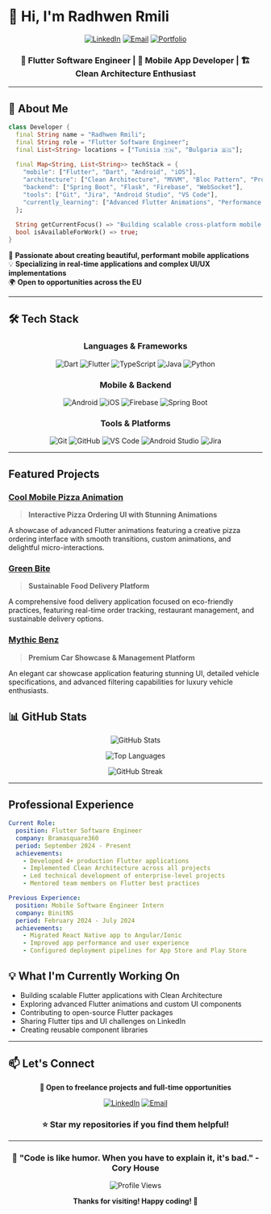 # 👋 Hi, I'm Radhwen Rmili

<div align="center">
  
[![LinkedIn](https://img.shields.io/badge/LinkedIn-0077B5?style=for-the-badge&logo=linkedin&logoColor=white)](https://linkedin.com/in/radhwen-rmili)
[![Email](https://img.shields.io/badge/Email-D14836?style=for-the-badge&logo=gmail&logoColor=white)](mailto:radhwen.rmili.mob@gmail.com)
[![Portfolio](https://img.shields.io/badge/Portfolio-000000?style=for-the-badge&logo=About.me&logoColor=white)](https://github.com/Radhwen1999)

### 🚀 Flutter Software Engineer | 📱 Mobile App Developer | 🏗️ Clean Architecture Enthusiast

</div>

---

## 💼 About Me

```dart
class Developer {
  final String name = "Radhwen Rmili";
  final String role = "Flutter Software Engineer";
  final List<String> locations = ["Tunisia 🇹🇳", "Bulgaria 🇧🇬"];
  
  final Map<String, List<String>> techStack = {
    "mobile": ["Flutter", "Dart", "Android", "iOS"],
    "architecture": ["Clean Architecture", "MVVM", "Bloc Pattern", "Provider"],
    "backend": ["Spring Boot", "Flask", "Firebase", "WebSocket"],
    "tools": ["Git", "Jira", "Android Studio", "VS Code"],
    "currently_learning": ["Advanced Flutter Animations", "Performance Optimization"]
  };
  
  String getCurrentFocus() => "Building scalable cross-platform mobile solutions";
  bool isAvailableForWork() => true;
}
```

🎯 **Passionate about creating beautiful, performant mobile applications**  
💡 **Specializing in real-time applications and complex UI/UX implementations**  
🌍 **Open to opportunities across the EU**

---

## 🛠️ Tech Stack

<div align="center">

### Languages & Frameworks
![Dart](https://img.shields.io/badge/Dart-0175C2?style=for-the-badge&logo=dart&logoColor=white)
![Flutter](https://img.shields.io/badge/Flutter-02569B?style=for-the-badge&logo=flutter&logoColor=white)
![TypeScript](https://img.shields.io/badge/TypeScript-007ACC?style=for-the-badge&logo=typescript&logoColor=white)
![Java](https://img.shields.io/badge/Java-ED8B00?style=for-the-badge&logo=openjdk&logoColor=white)
![Python](https://img.shields.io/badge/Python-3776AB?style=for-the-badge&logo=python&logoColor=white)

### Mobile & Backend
![Android](https://img.shields.io/badge/Android-3DDC84?style=for-the-badge&logo=android&logoColor=white)
![iOS](https://img.shields.io/badge/iOS-000000?style=for-the-badge&logo=ios&logoColor=white)
![Firebase](https://img.shields.io/badge/Firebase-FFCA28?style=for-the-badge&logo=firebase&logoColor=black)
![Spring Boot](https://img.shields.io/badge/Spring_Boot-6DB33F?style=for-the-badge&logo=spring-boot&logoColor=white)

### Tools & Platforms
![Git](https://img.shields.io/badge/Git-F05032?style=for-the-badge&logo=git&logoColor=white)
![GitHub](https://img.shields.io/badge/GitHub-100000?style=for-the-badge&logo=github&logoColor=white)
![VS Code](https://img.shields.io/badge/VS_Code-0078D4?style=for-the-badge&logo=visual%20studio%20code&logoColor=white)
![Android Studio](https://img.shields.io/badge/Android_Studio-3DDC84?style=for-the-badge&logo=android-studio&logoColor=white)
![Jira](https://img.shields.io/badge/Jira-0052CC?style=for-the-badge&logo=jira&logoColor=white)

</div>

---

##  Featured Projects

###  [Cool Mobile Pizza Animation](https://github.com/Radhwen1999/cool_mobile_pizza_animation)
> **Interactive Pizza Ordering UI with Stunning Animations**

A showcase of advanced Flutter animations featuring a creative pizza ordering interface with smooth transitions, custom animations, and delightful micro-interactions.


###  [Green Bite](https://github.com/Radhwen1999/green_bite)
> **Sustainable Food Delivery Platform**

A comprehensive food delivery application focused on eco-friendly practices, featuring real-time order tracking, restaurant management, and sustainable delivery options.


###  [Mythic Benz](https://github.com/Radhwen1999/mythic-benz)
> **Premium Car Showcase & Management Platform**

An elegant car showcase application featuring stunning UI, detailed vehicle specifications, and advanced filtering capabilities for luxury vehicle enthusiasts.

## 📊 GitHub Stats

<div align="center">
  
![GitHub Stats](https://github-readme-stats.vercel.app/api?username=Radhwen1999&show_icons=true&theme=radical&hide_border=true&include_all_commits=true&count_private=true)

![Top Languages](https://github-readme-stats.vercel.app/api/top-langs/?username=Radhwen1999&layout=compact&theme=radical&hide_border=true)

![GitHub Streak](https://github-readme-streak-stats.herokuapp.com/?user=Radhwen1999&theme=radical&hide_border=true)

</div>

---

##  Professional Experience

```yaml
Current Role:
  position: Flutter Software Engineer
  company: Bramasquare360
  period: September 2024 - Present
  achievements:
    - Developed 4+ production Flutter applications
    - Implemented Clean Architecture across all projects
    - Led technical development of enterprise-level projects
    - Mentored team members on Flutter best practices

Previous Experience:
  position: Mobile Software Engineer Intern
  company: BinitNS
  period: February 2024 - July 2024
  achievements:
    - Migrated React Native app to Angular/Ionic
    - Improved app performance and user experience
    - Configured deployment pipelines for App Store and Play Store
```


## 💡 What I'm Currently Working On

-  Building scalable Flutter applications with Clean Architecture
-  Exploring advanced Flutter animations and custom UI components
-  Contributing to open-source Flutter packages
-  Sharing Flutter tips and UI challenges on LinkedIn
-  Creating reusable component libraries

---

## 📫 Let's Connect

<div align="center">

**💼 Open to freelance projects and full-time opportunities**

[![LinkedIn](https://img.shields.io/badge/Connect_on_LinkedIn-0077B5?style=for-the-badge&logo=linkedin&logoColor=white)](https://linkedin.com/in/radhwen-rmili)
[![Email](https://img.shields.io/badge/Send_an_Email-D14836?style=for-the-badge&logo=gmail&logoColor=white)](mailto:radhwen.rmili.mob@gmail.com)

### ⭐ Star my repositories if you find them helpful!

</div>

---

<div align="center">
  
### 🌟 "Code is like humor. When you have to explain it, it's bad." - Cory House

![Profile Views](https://komarev.com/ghpvc/?username=Radhwen1999&color=blueviolet&style=for-the-badge)

**Thanks for visiting! Happy coding! 🚀**

</div>
